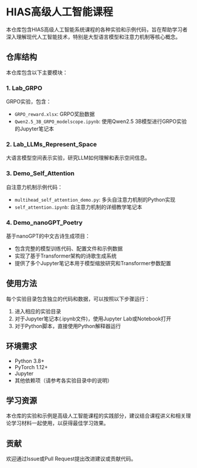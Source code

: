 # HIAS高级人工智能课程

本仓库包含HIAS高级人工智能系统课程的各种实验和示例代码，旨在帮助学习者深入理解现代人工智能技术，特别是大型语言模型和注意力机制等核心概念。

## 仓库结构

本仓库包含以下主要模块：

### 1. Lab_GRPO
GRPO实验，包含：
- `GRPO_reward.xlsx`: GRPO奖励数据
- `Qwen2.5_3B_GRPO_modelscope.ipynb`: 使用Qwen2.5 3B模型进行GRPO实验的Jupyter笔记本

### 2. Lab_LLMs_Represent_Space
大语言模型空间表示实验，研究LLM如何理解和表示空间信息。

### 3. Demo_Self_Attention
自注意力机制示例代码：
- `multihead_self_attention_demo.py`: 多头自注意力机制的Python实现
- `self_attention.ipynb`: 自注意力机制的详细教学笔记本

### 4. Demo_nanoGPT_Poetry
基于nanoGPT的中文古诗生成项目：
- 包含完整的模型训练代码、配置文件和示例数据
- 实现了基于Transformer架构的诗歌生成系统
- 提供了多个Jupyter笔记本用于模型缩放研究和Transformer参数配置

## 使用方法

每个实验目录包含独立的代码和数据，可以按照以下步骤运行：

1. 进入相应的实验目录
2. 对于Jupyter笔记本(.ipynb文件)，使用Jupyter Lab或Notebook打开
3. 对于Python脚本，直接使用Python解释器运行

## 环境需求

- Python 3.8+
- PyTorch 1.12+
- Jupyter
- 其他依赖项（请参考各实验目录中的说明）

## 学习资源

本仓库的实验和示例是高级人工智能课程的实践部分，建议结合课程讲义和相关理论学习材料一起使用，以获得最佳学习效果。

## 贡献

欢迎通过Issue或Pull Request提出改进建议或贡献代码。 